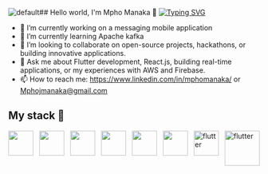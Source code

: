 ![default](https://github.com/user-attachments/assets/eadc8c2a-891a-4e4e-9283-e61952a34e37)## Hello world, I'm Mpho Manaka 🐧
[![Typing SVG](https://readme-typing-svg.demolab.com/?lines=Software+Developer;Continuous+Learner)](https://git.io/typing-svg)

- 🔭 I’m currently working on a messaging mobile application
- 🌱 I’m currently learning Apache kafka
- 👯 I’m looking to collaborate on open-source projects, hackathons, or building innovative applications.
- 💬 Ask me about Flutter development, React.js, building real-time applications, or my experiences with AWS and Firebase.
- 📫 How to reach me: https://www.linkedin.com/in/mphomanaka/ or Mphojmanaka@gmail.com
  
## My stack 🧰

<div style="display: flex; flex-direction: row; justify-content: space-between">
  <image src="https://github.com/user-attachments/assets/095de2bf-46c4-47c4-a51a-ab8c4fb43c11" width="50" height="50">
  <image src="https://github.com/user-attachments/assets/2205dd32-2f2a-4154-9d6a-bb0d9a3905ab" width="50" height="50">
  <image src="https://github.com/user-attachments/assets/5eb18fdc-5ab4-46f8-95b4-5da9cfad9cc6" width="50" height="50">
  <image src="https://github.com/user-attachments/assets/54fbb9b4-7e17-40f2-b831-53c963fd7cac" width="50" height="50">
  <image src="https://github.com/user-attachments/assets/dfe7bf93-0d32-4dc6-b875-472b4a064471" width="50" height="50">
  <image src="https://github.com/user-attachments/assets/1f390284-ca55-4df0-8cac-d5520a75310e" width="50" height="50">
  <image src="https://github.com/user-attachments/assets/89d77f81-5df9-4f2f-8cc4-20f46301eba8" alt="flutter" width="50" height="50">
  <image src="https://github.com/user-attachments/assets/eadc8c2a-891a-4e4e-9283-e61952a34e37" alt="flutter" width="70" height="70">

</div>



